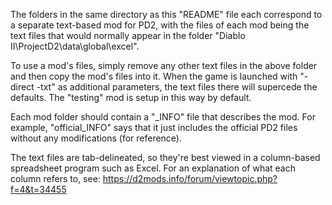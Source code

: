 The folders in the same directory as this "README" file each correspond to a separate text-based mod for PD2, with the
files of each mod being the text files that would normally appear in the folder "Diablo II\ProjectD2\data\global\excel".

To use a mod's files, simply remove any other text files in the above folder and then copy the mod's files into it.
When the game is launched with "-direct -txt" as additional parameters, the text files there will supercede the defaults.
The "testing" mod is setup in this way by default.

Each mod folder should contain a "_INFO" file that describes the mod.
For example, "official\_INFO" says that it just includes the official PD2 files without any modifications (for reference).

The text files are tab-delineated, so they're best viewed in a column-based spreadsheet program such as Excel.
For an explanation of what each column refers to, see: https://d2mods.info/forum/viewtopic.php?f=4&t=34455
